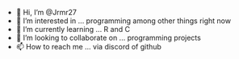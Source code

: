 - 👋 Hi, I’m @Jrmr27
- 👀 I’m interested in ... programming among other things right now
- 🌱 I’m currently learning ... R and C
- 💞️ I’m looking to collaborate on ... programming projects
- 📫 How to reach me ... via discord of github

<!---
Jrmr27/Jrmr27 is a ✨ special ✨ repository because its `README.md` (this file) appears on your GitHub profile.
You can click the Preview link to take a look at your changes.
--->
